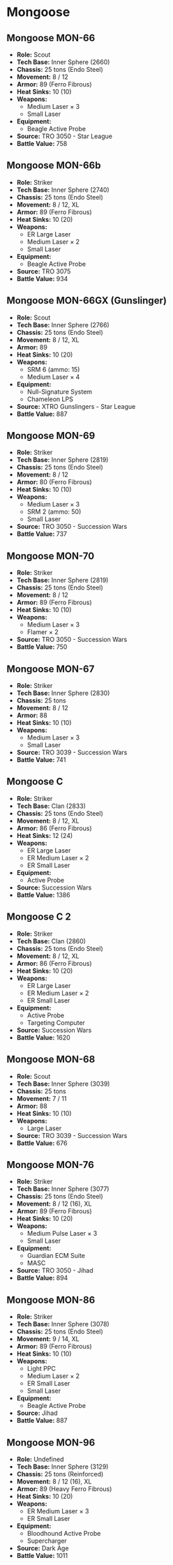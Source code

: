# Mongoose
## Mongoose MON-66
- **Role:** Scout
- **Tech Base:** Inner Sphere (2660)
- **Chassis:** 25 tons (Endo Steel)
- **Movement:** 8 / 12
- **Armor:** 89 (Ferro Fibrous)
- **Heat Sinks:** 10 (10)
- **Weapons:**
  - Medium Laser × 3
  - Small Laser
- **Equipment:**
  - Beagle Active Probe
- **Source:** TRO 3050 - Star League
- **Battle Value:** 758

## Mongoose MON-66b
- **Role:** Striker
- **Tech Base:** Inner Sphere (2740)
- **Chassis:** 25 tons (Endo Steel)
- **Movement:** 8 / 12, XL
- **Armor:** 89 (Ferro Fibrous)
- **Heat Sinks:** 10 (20)
- **Weapons:**
  - ER Large Laser
  - Medium Laser × 2
  - Small Laser
- **Equipment:**
  - Beagle Active Probe
- **Source:** TRO 3075
- **Battle Value:** 934

## Mongoose MON-66GX (Gunslinger)
- **Role:** Scout
- **Tech Base:** Inner Sphere (2766)
- **Chassis:** 25 tons (Endo Steel)
- **Movement:** 8 / 12, XL
- **Armor:** 89
- **Heat Sinks:** 10 (20)
- **Weapons:**
  - SRM 6 (ammo: 15)
  - Medium Laser × 4
- **Equipment:**
  - Null-Signature System
  - Chameleon LPS
- **Source:** XTRO Gunslingers - Star League
- **Battle Value:** 887

## Mongoose MON-69
- **Role:** Striker
- **Tech Base:** Inner Sphere (2819)
- **Chassis:** 25 tons (Endo Steel)
- **Movement:** 8 / 12
- **Armor:** 80 (Ferro Fibrous)
- **Heat Sinks:** 10 (10)
- **Weapons:**
  - Medium Laser × 3
  - SRM 2 (ammo: 50)
  - Small Laser
- **Source:** TRO 3050 - Succession Wars
- **Battle Value:** 737

## Mongoose MON-70
- **Role:** Striker
- **Tech Base:** Inner Sphere (2819)
- **Chassis:** 25 tons (Endo Steel)
- **Movement:** 8 / 12
- **Armor:** 89 (Ferro Fibrous)
- **Heat Sinks:** 10 (10)
- **Weapons:**
  - Medium Laser × 3
  - Flamer × 2
- **Source:** TRO 3050 - Succession Wars
- **Battle Value:** 750

## Mongoose MON-67
- **Role:** Striker
- **Tech Base:** Inner Sphere (2830)
- **Chassis:** 25 tons
- **Movement:** 8 / 12
- **Armor:** 88
- **Heat Sinks:** 10 (10)
- **Weapons:**
  - Medium Laser × 3
  - Small Laser
- **Source:** TRO 3039 - Succession Wars
- **Battle Value:** 741

## Mongoose C
- **Role:** Striker
- **Tech Base:** Clan (2833)
- **Chassis:** 25 tons (Endo Steel)
- **Movement:** 8 / 12, XL
- **Armor:** 86 (Ferro Fibrous)
- **Heat Sinks:** 12 (24)
- **Weapons:**
  - ER Large Laser
  - ER Medium Laser × 2
  - ER Small Laser
- **Equipment:**
  - Active Probe
- **Source:** Succession Wars
- **Battle Value:** 1386

## Mongoose C 2
- **Role:** Striker
- **Tech Base:** Clan (2860)
- **Chassis:** 25 tons (Endo Steel)
- **Movement:** 8 / 12, XL
- **Armor:** 86 (Ferro Fibrous)
- **Heat Sinks:** 10 (20)
- **Weapons:**
  - ER Large Laser
  - ER Medium Laser × 2
  - ER Small Laser
- **Equipment:**
  - Active Probe
  - Targeting Computer
- **Source:** Succession Wars
- **Battle Value:** 1620

## Mongoose MON-68
- **Role:** Scout
- **Tech Base:** Inner Sphere (3039)
- **Chassis:** 25 tons
- **Movement:** 7 / 11
- **Armor:** 88
- **Heat Sinks:** 10 (10)
- **Weapons:**
  - Large Laser
- **Source:** TRO 3039 - Succession Wars
- **Battle Value:** 676

## Mongoose MON-76
- **Role:** Striker
- **Tech Base:** Inner Sphere (3077)
- **Chassis:** 25 tons (Endo Steel)
- **Movement:** 8 / 12 (16), XL
- **Armor:** 89 (Ferro Fibrous)
- **Heat Sinks:** 10 (20)
- **Weapons:**
  - Medium Pulse Laser × 3
  - Small Laser
- **Equipment:**
  - Guardian ECM Suite
  - MASC
- **Source:** TRO 3050 - Jihad
- **Battle Value:** 894

## Mongoose MON-86
- **Role:** Striker
- **Tech Base:** Inner Sphere (3078)
- **Chassis:** 25 tons (Endo Steel)
- **Movement:** 9 / 14, XL
- **Armor:** 89 (Ferro Fibrous)
- **Heat Sinks:** 10 (10)
- **Weapons:**
  - Light PPC
  - Medium Laser × 2
  - ER Small Laser
  - Small Laser
- **Equipment:**
  - Beagle Active Probe
- **Source:** Jihad
- **Battle Value:** 887

## Mongoose MON-96
- **Role:** Undefined
- **Tech Base:** Inner Sphere (3129)
- **Chassis:** 25 tons (Reinforced)
- **Movement:** 8 / 12 (16), XL
- **Armor:** 89 (Heavy Ferro Fibrous)
- **Heat Sinks:** 10 (20)
- **Weapons:**
  - ER Medium Laser × 3
  - ER Small Laser
- **Equipment:**
  - Bloodhound Active Probe
  - Supercharger
- **Source:** Dark Age
- **Battle Value:** 1011

